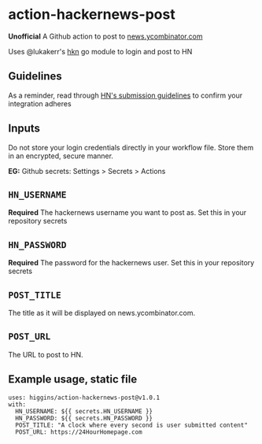 # action-hackernews-post
**Unofficial**
A Github action to post to [news.ycombinator.com](https://news.ycombinator.com)

Uses @lukakerr's [hkn](https://github.com/lukakerr/hkn) go module to
login and post to HN

## Guidelines
As a reminder, read through [HN's submission
guidelines](https://news.ycombinator.com/newsguidelines.html) to
confirm your integration adheres

## Inputs

Do not store your login credentials directly in your workflow
file. Store them in an encrypted, secure manner.

**EG:** Github secrets: Settings > Secrets > Actions

## `HN_USERNAME`

**Required**
The hackernews username you want to post as.
Set this in your repository secrets

## `HN_PASSWORD`

**Required**
The password for the hackernews user.
Set this in your repository secrets

## `POST_TITLE`

The title as it will be displayed on news.ycombinator.com.

## `POST_URL`

The URL to post to HN.

## Example usage, static file

```
uses: higgins/action-hackernews-post@v1.0.1
with:
  HN_USERNAME: ${{ secrets.HN_USERNAME }}
  HN_PASSWORD: ${{ secrets.HN_PASSWORD }}
  POST_TITLE: "A clock where every second is user submitted content"
  POST_URL: https://24HourHomepage.com
```
